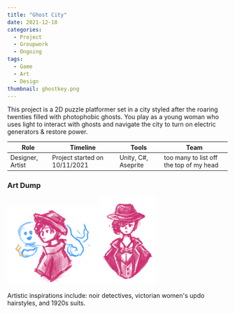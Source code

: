 ```yaml
---
title: "Ghost City"
date: 2021-12-18
categories: 
  - Project
  - Groupwork
  - Ongoing
tags:
  - Game
  - Art
  - Design
thumbnail: ghostkey.png
---
```



This project is a 2D puzzle platformer set in a city styled after the roaring twenties filled with photophobic ghosts. You play as a young woman who uses light to interact with ghosts and navigate the city to turn on electric generators & restore power.

Role      | Timeline | Tools  |  Team   |
| --------  | -------- | ------ | ------- |
| Designer, Artist | Project started on 10/11/2021 | Unity, C#, Aseprite| too many to list off the top of my head      |


### Art Dump
<img src="ghostkey.png"><img src="charabust.png" height = 200>
					
Artistic inspirations include: noir detectives, victorian women's updo hairstyles, and 1920s suits. 
